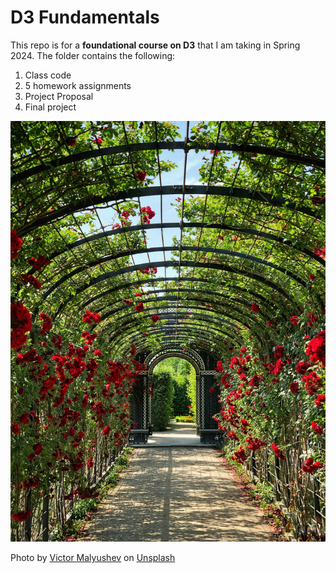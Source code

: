# D3 Fundamentals

This repo is for a **foundational course on D3** that I am taking in Spring 2024. The folder contains the following:
1. Class code
2. 5 homework assignments
3. Project Proposal
4. Final project

![picture of rose garden](victor-malyushev-garden-unsplash.jpg)

Photo by <a href="https://unsplash.com/@malyushev?utm_content=creditCopyText&utm_medium=referral&utm_source=unsplash">Victor Malyushev</a> on <a href="https://unsplash.com/photos/empty-hallway-w_N-XCjiM0o?utm_content=creditCopyText&utm_medium=referral&utm_source=unsplash">Unsplash</a>
  
  
